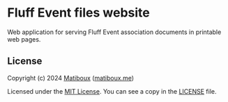 # Fluff Event files website

Web application for serving Fluff Event association documents in printable web pages.


## License

Copyright (c) 2024 [Matiboux](https://github.com/matiboux) ([matiboux.me](https://matiboux.me))

Licensed under the [MIT License](https://opensource.org/license/MIT). You can see a copy in the [LICENSE](LICENSE) file.
